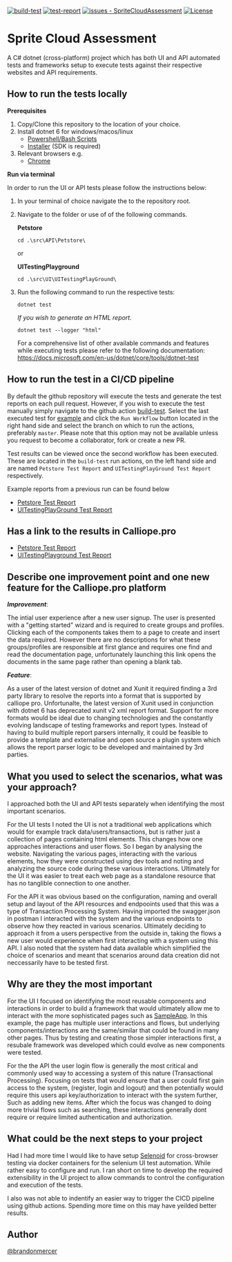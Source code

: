 [![build-test](https://github.com/brandonam/SpriteCloudAssessment/workflows/build-test/badge.svg)](https://github.com/brandonam/SpriteCloudAssessment/actions?query=workflow:"build-test")
[![test-report](https://github.com/brandonam/SpriteCloudAssessment/workflows/test-report/badge.svg)](https://github.com/brandonam/SpriteCloudAssessment/actions?query=workflow:"test-report")
[![issues - SpriteCloudAssessment](https://img.shields.io/github/issues/brandonam/SpriteCloudAssessment)](https://github.com/brandonam/SpriteCloudAssessment/issues)
[![License](https://img.shields.io/badge/License-MIT-blue)](#license)
# Sprite Cloud Assessment

A C# dotnet (cross-platform) project which has both UI and API automated tests and frameworks setup to execute tests against their respective websites and API requirements.

## How to run the tests locally
__Prerequisites__
1. Copy/Clone this repository to the location of your choice.
2. Install dotnet 6 for windows/macos/linux
    - [Powershell/Bash Scripts](https://dotnet.microsoft.com/en-us/download/dotnet/scripts)
    - [Installer](https://dotnet.microsoft.com/en-us/download/dotnet/6.0) (SDK is required)
3. Relevant browsers e.g.
    - [Chrome](https://www.google.com/chrome/)

__Run via terminal__

In order to run the UI or API tests please follow the instructions below:

1. In your terminal of choice navigate the to the repository root.
2. Navigate to the folder or use of of the following commands.

    **Petstore**
    ```
    cd .\src\API\Petstore\
    ```
    or
    
    **UITestingPlayground**
    ```
    cd .\src\UI\UITestingPlayGround\
    ```

3. Run the following command to run the respective tests:
    ``` 
    dotnet test
    ```
    _If you wish to generate an HTML report._
    ``` 
    dotnet test --logger "html"
    ```
    For a comprehensive list of other available commands and features while executing tests please refer to the following documentation: https://docs.microsoft.com/en-us/dotnet/core/tools/dotnet-test


## How to run the test in a CI/CD pipeline

By default the github repository will execute the tests and generate the test reports on each pull request. However, if you wish to execute the test manually simply navigate to the github action [build-test](https://github.com/brandonam/SpriteCloudAssessment/actions/workflows/build-test.yml). Select the last executed test for [example](https://github.com/brandonam/SpriteCloudAssessment/actions/runs/2773281212) and click the `Run Workflow` button located in the right hand side and select the branch on which to run the actions, preferably `master`. Please note that this option may not be available unless you request to become a collaborator, fork or create a new PR.

Test results can be viewed once the second workflow has been executed. These are located in the `build-test` run actions, on the left hand side and are named `Petstore Test Report` and `UITestingPlayGround Test Report` respectively.

Example reports from a previous run can be found below
- [Petstore Test Report](https://github.com/brandonam/SpriteCloudAssessment/runs/7607082433?check_suite_focus=true)
- [UITestingPlayGround Test Report](https://github.com/brandonam/SpriteCloudAssessment/runs/7607082243?check_suite_focus=true)

## Has a link to the results in Calliope.pro

- [Petstore Test Report](https://app.calliope.pro/reports/140632) 
- [UITestingPlayground Test Report](https://app.calliope.pro/reports/140633) 

## Describe one improvement point and one new feature for the Calliope.pro platform

**_Improvement_**:

The intial user experience after a new user signup. The user is presented with a "getting started" wizard and is required to create groups and profiles. Clicking each of the components takes them to a page to create and insert the data required. However there are no descriptions for what these groups/profiles are responsible at first glance and requires one find and read the documentation page, unfortunately launching this link opens the documents in the same page rather than opening a blank tab.

**_Feature_**:

As a user of the latest version of dotnet and Xunit it required finding a 3rd party library to resolve the reports into a format that is supported by calliope pro. Unfortunalte, the latest version of Xunit used in conjunction with dotnet 6 has deprecated xunit v2 xml report format. Support for more formats would be ideal due to changing technologies and the constantly evolving landscape of testing frameworks and report types. Instead of having to build multiple report parsers internally, it could be feasible to provide a template and externalise and open source a plugin system which allows the report parser logic to be developed and maintained by 3rd parties.

## What you used to select the scenarios, what was your approach?

I approached both the UI and API tests separately when identifying the most important scenarios. 

For the UI tests I noted the UI is not a traditional web applications which would for example track data/users/transactions, but is rather just a collection of pages containing html elements. This changes how one approaches interactions and user flows. So I began by analysing the website. Navigating the various pages, interacting with the various elements, how they were constructed using dev tools and noting and analyzing the source code during these various interactions. Ultimately for the UI it was easier to treat each web page as a standalone resource that has no tanglible connection to one another.

For the API it was obvious based on the configuration, naming and overall setup and layout of the API resources and endpooints used that this was a type of Transaction Processing System. Having imported the swagger.json in postman I interacted with the system and the various endpoints to observe how they reacted in various scenarios. Ultimately deciding to approach it from a users perspective from the outside in, taking the flows a new user would experience when first interacting with a system using this API. I also noted that the system had data available which simplified the choice of scenarios and meant that scenarios around data creation did not neccessarily have to be tested first.

## Why are they the most important
For the UI I focused on identifying the most reusable components and interactions in order to build a framework that would ultimately allow me to interact with the more sophisticated pages such as [SampleApp](http://www.uitestingplayground.com/sampleapp). In this example, the page has multiple user interactions and flows, but underlying components/interactions are the same/similar that could be found in many other pages. Thus by testing and creating those simpler interactions first, a resubale framework was developed which could evolve as new components were tested.

For the the API the user login flow is generally the most critical and commonly used way to accessing a system of this nature (Transactional Processing). Focusing on tests that would ensure that a user could first gain access to the system, (register, login and logout) and then potentially would require this users api key/authorization to interact with the system further, Such as adding new items. After which the focus was changed to doing more trivial flows such as searching, these interactions generally dont require or require limited authentication and authorization.

## What could be the next steps to your project
Had I had more time I would like to have setup [Selenoid](https://aerokube.com/selenoid/) for cross-browser testing via docker containers for the selenium UI test automation. While rather easy to configure and run. I ran short on time to develop the required extensibility in the UI project to allow commands to control the configuration and execution of the tests.

I also was not able to indentify an easier way to trigger the CICD pipeline using github actions. Spending more time on this may have yeilded better results.
## Author

[@brandonmercer](https://github.com/brandonam)

